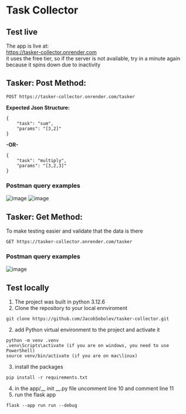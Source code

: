 
# Task Collector

## Test live
The app is live at: <br />
https://tasker-collector.onrender.com <br />
it uses the free tier, so if the server is not available, try in a minute again because it spins down due to inactivity 


## Tasker: Post Method:
```
POST https://tasker-collector.onrender.com/tasker
```
<b> Expected Json Structure: </b> <br />
```
{
    "task": "sum",
    "params": "[3,2]"
}
```
<b>-OR-</b>
```
{
    "task": "multiply",
    "params": "[3,2,3]"
}
```
### Postman query examples
![image](https://github.com/user-attachments/assets/abed2912-8eb8-4b72-ac12-846b1edd7df2)
![image](https://github.com/user-attachments/assets/f17f6e4e-72ca-4cf7-b75f-51ea50a3aff2)

## Tasker: Get Method:
To make testing easier and validate that the data is there
```
GET https://tasker-collector.onrender.com/tasker
```
### Postman query examples
![image](https://github.com/user-attachments/assets/b4692397-1f09-4d1b-951b-d6c6663ac45a)


## Test locally
1. The project was built in python 3.12.6
2. Clone the repository to your local ennviroment 
```
git clone https://github.com/JacobSobolev/tasker-collector.git
```
2. add Python virtual environment to the project and activate it 
```
python -m venv .venv
.venv\Scripts\activate (if you are on windows, you need to use PowerShell)
source venv/bin/activate (if you are on mac\linux)
```
3. install the packages
```
pip install -r requirements.txt
```
4.  in the app/__ init __.py file uncomment line 10 and comment line 11
5. run the flask app
```
flask --app run run --debug  
```
